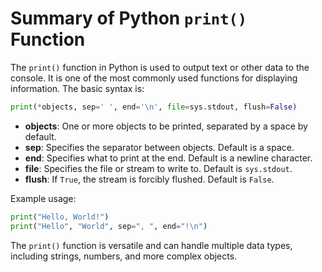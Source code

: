 # Summary of Python `print()` Function

The `print()` function in Python is used to output text or other data to the console. It is one of the most commonly used functions for displaying information. The basic syntax is:

```python
print(*objects, sep=' ', end='\n', file=sys.stdout, flush=False)
```

- **objects**: One or more objects to be printed, separated by a space by default.
- **sep**: Specifies the separator between objects. Default is a space.
- **end**: Specifies what to print at the end. Default is a newline character.
- **file**: Specifies the file or stream to write to. Default is `sys.stdout`.
- **flush**: If `True`, the stream is forcibly flushed. Default is `False`.

Example usage:

```python
print("Hello, World!")
print("Hello", "World", sep=", ", end="!\n")
```

The `print()` function is versatile and can handle multiple data types, including strings, numbers, and more complex objects.